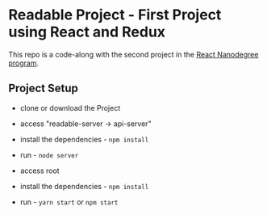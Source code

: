 # Readable Project - First Project using React and Redux

This repo is a code-along with the second project in the [React Nanodegree program](https://www.udacity.com/course/react-nanodegree--nd019).

## Project Setup

* clone or download the Project 

* access "readable-server -> api-server"
* install the dependencies - `npm install`
* run - `node server`

* access root
* install the dependencies - `npm install`
* run - `yarn start` or `npm start`


